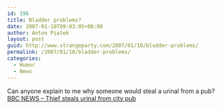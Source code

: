```yaml
---
id: 196
title: Bladder problems?
date: 2007-01-10T09:03:05+00:00
author: Anton Piatek
layout: post
guid: http://www.strangeparty.com/2007/01/10/bladder-problems/
permalink: /2007/01/10/bladder-problems/
categories:
  - Humor
  - News
---
```

Can anyone explain to me why someone would steal a urinal from a pub?  
[BBC NEWS &#8211; Thief steals urinal from city pub](http://news.bbc.co.uk/1/hi/england/hampshire/6234445.stm)